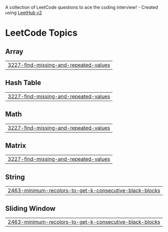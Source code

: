 A collection of LeetCode questions to ace the coding interview! - Created using [LeetHub v2](https://github.com/arunbhardwaj/LeetHub-2.0)
<!---LeetCode Topics Start-->
# LeetCode Topics
## Array
|  |
| ------- |
| [3227-find-missing-and-repeated-values](https://github.com/Shashank164/DSA/tree/master/3227-find-missing-and-repeated-values) |
## Hash Table
|  |
| ------- |
| [3227-find-missing-and-repeated-values](https://github.com/Shashank164/DSA/tree/master/3227-find-missing-and-repeated-values) |
## Math
|  |
| ------- |
| [3227-find-missing-and-repeated-values](https://github.com/Shashank164/DSA/tree/master/3227-find-missing-and-repeated-values) |
## Matrix
|  |
| ------- |
| [3227-find-missing-and-repeated-values](https://github.com/Shashank164/DSA/tree/master/3227-find-missing-and-repeated-values) |
## String
|  |
| ------- |
| [2463-minimum-recolors-to-get-k-consecutive-black-blocks](https://github.com/Shashank164/DSA/tree/master/2463-minimum-recolors-to-get-k-consecutive-black-blocks) |
## Sliding Window
|  |
| ------- |
| [2463-minimum-recolors-to-get-k-consecutive-black-blocks](https://github.com/Shashank164/DSA/tree/master/2463-minimum-recolors-to-get-k-consecutive-black-blocks) |
<!---LeetCode Topics End-->